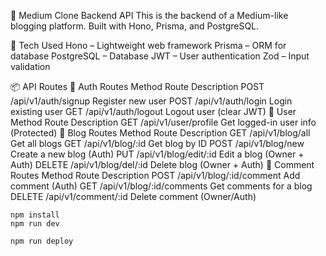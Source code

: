 📝 Medium Clone Backend API
This is the backend of a Medium-like blogging platform.
Built with Hono, Prisma, and PostgreSQL.

🚀 Tech Used
Hono – Lightweight web framework
Prisma – ORM for database
PostgreSQL – Database
JWT – User authentication
Zod – Input validation

📦 API Routes
🔐 Auth Routes
Method	Route	Description
POST	/api/v1/auth/signup	Register new user
POST	/api/v1/auth/login	Login existing user
GET	/api/v1/auth/logout	Logout user (clear JWT)
👤 User
Method	Route	Description
GET	/api/v1/user/profile	Get logged-in user info (Protected)
📝 Blog Routes
Method	Route	Description
GET	/api/v1/blog/all	Get all blogs
GET	/api/v1/blog/:id	Get blog by ID
POST	/api/v1/blog/new	Create a new blog (Auth)
PUT	/api/v1/blog/edit/:id	Edit a blog (Owner + Auth)
DELETE	/api/v1/blog/del/:id	Delete blog (Owner + Auth)
💬 Comment Routes
Method	Route	Description
POST	/api/v1/blog/:id/comment	Add comment (Auth)
GET	/api/v1/blog/:id/comments	Get comments for a blog
DELETE	/api/v1/comment/:id	Delete comment (Owner/Auth)


```
npm install
npm run dev
```

```
npm run deploy
```
